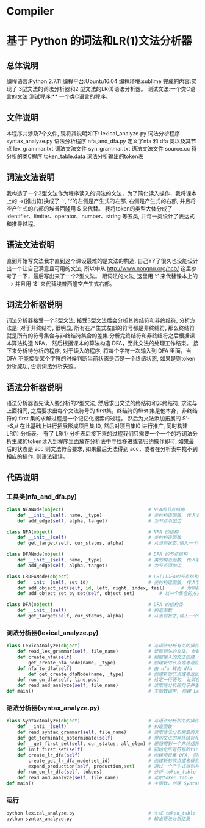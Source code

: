 # Compiler
 基于 Python 的词法和LR(1)文法分析器
=======================================

## 总体说明
编程语言:Python 2.7.11
编程平台:Ubuntu16.04
编程环境:sublime
完成的内容:实现了 3型文法的词法分析器和2 型文法的LR(1)语法分析器。
测试文法:一个类C语言的文法
测试程序:** 一个类C语言的程序。

## 文件说明
本程序共涉及7个文件, 现将其说明如下:
lexical_analyze.py			词法分析程序
syntax_analyze.py			语法分析程序
nfa_and_dfa.py			定义了nfa 和 dfa 类以及其节点
lex_grammar.txt			词法文法文件
syn_grammar.txt			语法文法文件
source.cc					待分析的类C程序
token_table.data			词法分析输出的token表

## 词法文法说明
我构造了一个3型文法作为程序读入的词法的文法，为了简化读入操作，我将课本上的 ->(推出符)换成了 ‘:’, ‘:’的左侧是产生式的左部, 右侧是产生式的右部, 并且将空产生式的右部的埃普西隆用 $ 来代替。
我将token的类型大体分成了 identifier、limiter、operator、number、string 等五类, 并每一类设计了表达式和推导过程。

## 语法文法说明
直到开始写文法我才直到这个课设最难的是文法的构造, 自己YY了很久也没能设计出一个让自己满意且可用的文法, 所以中从 http://www.nongnu.org/hcb/ 这里参考了一下，最后写出来了一个2型文法。
跟词法的文法, 这里用 ‘:’ 来代替课本上的 –> 并且用 ‘$’ 来代替埃普西隆空产生式右部。

## 词法分析器说明
词法分析器接受一个3型文法, 接受3型文法后会分析其终结符和非终结符, 分析方法是: 对于非终结符, 很明显, 所有在产生式左部的符号都是非终结符, 那么终结符就是所有的符号集合与非终结符集合的差集.分析完终结符和非终结符之后根据课本算法构造 NFA， 然后根据课本的算法构造 DFA，至此文法的处理工作结束。
接下来分析待分析的程序, 对于读入的程序, 将每个字符一次输入到 DFA 里面，当 DFA 不能接受某个字符的时候判断当前状态是否是一个终结状态, 如果是则token分析成功, 否则词法分析失败。

## 语法分析器说明
语法分析器首先读入要分析的2型文法, 然后求出文法的终结符和非终结符, 求法与上面相同, 之后要求出每个文法符号的 first集，终结符的first 集是他本身，非终结符的 first 集的求解过程是一个记忆化搜索的过程。 然后为文法添加拓展的 S’->S,# 在此基础上进行拓展形成项目集 I0, 然后对项目集I0 进行推广, 同时构建 LR(1) 分析表。
有了 LR(1) 分析表后接下来的过程我们只需要一个一个的将词法分析生成的token读入到程序里面放在分析表中寻找移进或者归约操作即可, 如果最后的状态是 acc 则文法符合要求, 如果最后无法得到 acc，或者在分析表中找不到相应的操作, 则语法错误。

## 代码说明
### 工具类(nfa_and_dfa.py)
```python
class NFANode(object)								# NFA的节点结构
	def __init__(self, name, _type)					# 类的构造函数, 传入名称和类型
	def add_edge(self, alpha, target)				# 为节点添加边

class NFA(object)									# NFA 的结构
	def __init__(self)								# 类的构造函数
	def get_target(self, cur_status, alpha)			# 从当前状态,输入一个字符返回下一个状态

class DFANode(object)								# DFA 的节点结构
	def __init__(self, name, _type)					# 类的构造函数, 传入名称和类型
	def add_edge(self, alpha, target)				# 为节点添加边

class LRDFANode(object)								# LR(1)DFA的节点结构
	def __init__(self, set_id)						# 类的构造函数, 传入节点的编号
	def add_object_set(self, id, left, right, index, tail) 		# 为项目集添加产生式
	def add_object_set_by_set(self, object_set)			# 以一个集合的方式向项目集中添加产生式

class DFA(object)									# DFA 的结构类
	def __init__(self)								# 构造函数
	def get_target(self, cur_status, alpha)			# 从当前状态,输入一个字符返回下一个状态
```
### 词法分析器(lexical_analyze.py)
```python
class LexicaAnalyze(object)							# 与词法分析有关的操作
	def read_lex_grammar(self, file_name)			# 读取词法的文法, 参数为文法文件路径
	def create_nfa(self)							# 根据输入的文法创建 nfa
		get_create_nfa_node(name, _type)			# 创建新的节点或者返回一个已存在的节点
	def nfa_to_dfa(self)							# 由 nfa 转向 dfa
		def get_create_dfaNode(name, _type) 		# 创建新的节点或者返回一个已存在的节点
	def run_on_dfa(self, line,pos)					# 给定一行语句, 让其在dfa上跑生成 token
	def read_and_analyze(self, file_name)			# 读取待分析的句子并生成token_table
def main()											# 主函数调用, 创建 LexicaAnalyze 对象, 并完成词法分析操作
```
### 语法分析器(syntax_analyze.py)
```python
class SyntaxAnalyze(object)							# 与语法分析相关的操作的类
	def __inti__(self) 								# 构造函数
	def read_syntax_grammar(self, file_name) 		# 读取语法分析需要的文法, 传入文件名
	def get_terminate_noterminate(self)				# 得到文法的非终结符和终结符
	def __get_first_set(self, cur_status, all_elem)	# 递归得到一个非终结符的first 集
	def init_first_set(self) 						# 初始化所有符号的first集
	def create_lr_dfa(self)							# 创建项目集 DFA, 同时构造分析表
		create_get_lr_dfa_node(set_id)				# 创建新的节点或者得到一个已有的节点
		expand_production(self, production,set)		# 通过一个产生式得到与其项目集
	def run_on_lr_dfa(self, tokens)					# 分析 token_table 并返回结果
	def read_and_analyze(self, file_name)			# 读取token_table
def main()											# 主函数，创建 SyntaxAnalyze 对象并进行所有操作输出结果
```
### 运行
```python
python lexical_analyze.py 							# 生成 token_table
python syntax_analyze.py 							# 输出语法分析结果